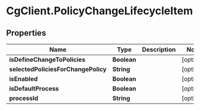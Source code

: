 # CgClient.PolicyChangeLifecycleItem

## Properties

Name | Type | Description | Notes
------------ | ------------- | ------------- | -------------
**isDefineChangeToPolicies** | **Boolean** |  | [optional] 
**selectedPoliciesForChangePolicy** | **String** |  | [optional] 
**isEnabled** | **Boolean** |  | [optional] 
**isDefaultProcess** | **Boolean** |  | [optional] 
**processId** | **String** |  | [optional] 


